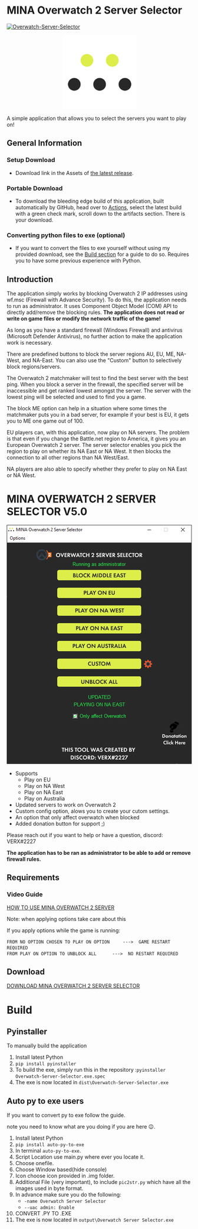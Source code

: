 

# MINA Overwatch 2 Server Selector
[![Overwatch-Server-Selector](https://github.com/mr-gh-actions/Overwatch-Server-Selector/actions/workflows/main.yaml/badge.svg)](https://github.com/foryVERX/Overwatch-Server-Selector/actions/workflows/main.yaml)
<p align="center">
	<img src="ReadMeFiles/Logo.png" alt="Logo of the application" height="200" width="200">
</p>
A simple application that allows you to select the servers you want to play on!

## General Information
### Setup Download
- Download link in the Assets of [the latest release](https://github.com/foryVERX/Overwatch-Server-Selector/releases/latest).

### Portable Download
- To download the bleeding edge build of this application, built automatically by GitHub, head over to [Actions](https://github.com/foryVERX/Overwatch-Server-Selector/actions/), select the latest build with a green check mark, scroll down to the artifacts section. There is your download.

### Converting python files to exe (optional)
- If you want to convert the files to exe yourself without using my provided download, see the [Build section](#build) for a guide to do so. Requires you to have some previous experience with Python. 

## Introduction

The application simply works by blocking Overwatch 2 IP addresses using wf.msc (Firewall with Advance Security). To do this, the application needs to run as administrator. It uses Component Object Model (COM) API to directly add/remove the blocking rules. **The application does not read or write on game files or modify the network traffic of the game!**

As long as you have a standard firewall (Windows Firewall) and antivirus (Microsoft Defender Antivirus), no further action to make the application work is necessary.

There are predefined buttons to block the server regions AU, EU, ME, NA-West, and NA-East. You can also use the "Custom" button to selectively block regions/servers.

The Overwatch 2 matchmaker will test to find the best server with the best ping. When you block a server in the firewall, the specified server will be inaccessible and get ranked lowest amongst the server. The server with the lowest ping will be selected and used to find you a game.

The block ME option can help in a situation where some times the matchmaker puts you in a bad server, for example if your best is EU, it gets you to ME one game out of 100.

EU players can, with this application, now play on NA servers. The problem is that even if you change the Battle.net region to America, it gives you an European Overwatch 2 server. The server selector enables you pick the region to play on whether its NA East or NA West. It then blocks the connection to all other regions than NA West/East.

NA players are also able to specify whether they prefer to play on NA East or NA West.

# MINA OVERWATCH 2 SERVER SELECTOR V5.0

![Screenshot of the application](ReadMeFiles/ServerSelectorScreenshot.PNG)

* Supports
	* Play on EU
	* Play on NA West
	* Play on NA East
	* Play on Australia
* Updated servers to work on Overwatch 2
* Custom config option, alows you to create your cutom settings.
* An option that only affect overwatch when blocked
*  Added donation button for support ;)

Please reach out if you want to help or have a question, discord: VERX#2227

**The application has to be ran as administrator to be able to add or remove firewall rules.**

## Requirements
### Video Guide
[HOW TO USE MINA OVERWATCH 2 SERVER](https://youtu.be/ySLK0wW3lDc)

Note: when applying options take care about this

If you apply options while the game is running:

	FROM NO OPTION CHOSEN TO PLAY ON OPTION 	--->  GAME RESTART REQUIRED
	FROM PLAY ON OPTION TO UNBLOCK ALL	 	--->  NO RESTART REQUIRED

## Download
[DOWNLOAD MINA OVERWATCH 2 SERVER SELECTOR](https://github.com/foryVERX/Overwatch-Server-Selector/releases)

# Build 

## Pyinstaller
To manually build the application
1. Install latest Python
2. `pip install pyinstaller`
3. To build the exe, simply run this in the repository :`pyinstaller Overwatch-Server-Selector.exe.spec`
4. The exe is now located in `dist\Overwatch-Server-Selector.exe`

## Auto py to exe users

If you want to convert py to exe follow the guide.

note you need to know what are you doing if you are here 😉.

1. Install latest Python
2. `pip install auto-py-to-exe`
3. In terminal `auto-py-to-exe`.
4. Script Location use main.py where ever you locate it.
5. Choose onefile.
6. Choose Window based(hide console)
7. Icon choose icon provided in .img folder.
8. Additional File (very important), to include `pic2str.py` which have all the images used in byte format.
9. In advance make sure you do the following:
	*   `-name Overwatch Server Selector`
	* `--uac admin: Enable`
11. CONVERT .PY TO .EXE
12. The exe is now located in `output\Overwatch Server Selector.exe`
